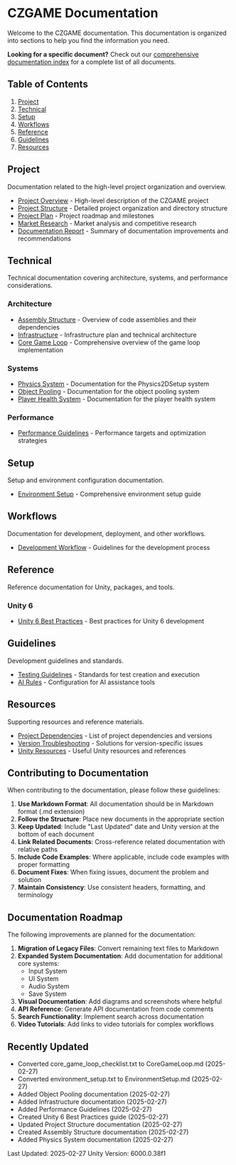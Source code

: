 # CZGAME Documentation

Welcome to the CZGAME documentation. This documentation is organized into sections to help you find the information you need.

**Looking for a specific document?** Check out our [comprehensive documentation index](Index.md) for a complete list of all documents.

## Table of Contents

1. [Project](#project)
2. [Technical](#technical)
3. [Setup](#setup)
4. [Workflows](#workflows)
5. [Reference](#reference)
6. [Guidelines](#guidelines)
7. [Resources](#resources)

## Project

Documentation related to the high-level project organization and overview.

- [Project Overview](Project/Overview.md) - High-level description of the CZGAME project
- [Project Structure](Project/Structure.md) - Detailed project organization and directory structure
- [Project Plan](Project/ProjectPlan.md) - Project roadmap and milestones
- [Market Research](Project/MarketResearch.md) - Market analysis and competitive research
- [Documentation Report](Project/Documentation_Report.md) - Summary of documentation improvements and recommendations

## Technical

Technical documentation covering architecture, systems, and performance considerations.

### Architecture

- [Assembly Structure](Technical/Architecture/AssemblyStructure.md) - Overview of code assemblies and their dependencies
- [Infrastructure](Technical/Architecture/Infrastructure.md) - Infrastructure plan and technical architecture
- [Core Game Loop](Technical/Architecture/CoreGameLoop.md) - Comprehensive overview of the game loop implementation

### Systems

- [Physics System](Technical/Systems/Physics.md) - Documentation for the Physics2DSetup system
- [Object Pooling](Technical/Systems/ObjectPooling.md) - Documentation for the object pooling system
- [Player Health System](Technical/Systems/PlayerHealth.md) - Documentation for the player health system

### Performance

- [Performance Guidelines](Technical/Performance/PerformanceGuidelines.md) - Performance targets and optimization strategies

## Setup

Setup and environment configuration documentation.

- [Environment Setup](Setup/EnvironmentSetup.md) - Comprehensive environment setup guide

## Workflows

Documentation for development, deployment, and other workflows.

- [Development Workflow](Workflows/Development.md) - Guidelines for the development process

## Reference

Reference documentation for Unity, packages, and tools.

### Unity 6

- [Unity 6 Best Practices](Reference/Unity6/BestPractices.md) - Best practices for Unity 6 development

## Guidelines

Development guidelines and standards.

- [Testing Guidelines](Guidelines/testing_guidelines.md) - Standards for test creation and execution
- [AI Rules](Guidelines/ai_rules.json) - Configuration for AI assistance tools

## Resources

Supporting resources and reference materials.

- [Project Dependencies](Resources/project_dependencies.md) - List of project dependencies and versions
- [Version Troubleshooting](Resources/version_troubleshooting.md) - Solutions for version-specific issues
- [Unity Resources](Resources/unity_resources.md) - Useful Unity resources and references

## Contributing to Documentation

When contributing to the documentation, please follow these guidelines:

1. **Use Markdown Format**: All documentation should be in Markdown format (.md extension)
2. **Follow the Structure**: Place new documents in the appropriate section
3. **Keep Updated**: Include "Last Updated" date and Unity version at the bottom of each document
4. **Link Related Documents**: Cross-reference related documentation with relative paths
5. **Include Code Examples**: Where applicable, include code examples with proper formatting
6. **Document Fixes**: When fixing issues, document the problem and solution
7. **Maintain Consistency**: Use consistent headers, formatting, and terminology

## Documentation Roadmap

The following improvements are planned for the documentation:

1. **Migration of Legacy Files**: Convert remaining text files to Markdown
2. **Expanded System Documentation**: Add documentation for additional core systems:
   - Input System
   - UI System
   - Audio System
   - Save System
3. **Visual Documentation**: Add diagrams and screenshots where helpful
4. **API Reference**: Generate API documentation from code comments
5. **Search Functionality**: Implement search across documentation
6. **Video Tutorials**: Add links to video tutorials for complex workflows

## Recently Updated

- Converted core_game_loop_checklist.txt to CoreGameLoop.md (2025-02-27)
- Converted environment_setup.txt to EnvironmentSetup.md (2025-02-27)
- Added Object Pooling documentation (2025-02-27)
- Added Infrastructure documentation (2025-02-27)
- Added Performance Guidelines (2025-02-27)
- Created Unity 6 Best Practices guide (2025-02-27)
- Updated Project Structure documentation (2025-02-27)
- Created Assembly Structure documentation (2025-02-27)
- Added Physics System documentation (2025-02-27)

Last Updated: 2025-02-27
Unity Version: 6000.0.38f1 